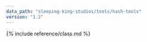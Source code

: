 ```yaml
---
data_path: "sleeping-king-studios/tools/hash-tools"
version: "1.2"
---
```


{% include reference/class.md %}
